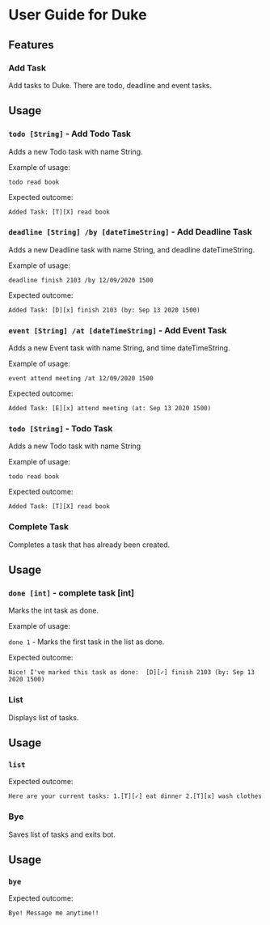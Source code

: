 # User Guide for Duke

## Features 

### Add Task 
Add tasks to Duke. There are todo, deadline and event tasks.

## Usage

### `todo [String]` - Add Todo Task

Adds a new Todo task with name String.

Example of usage: 

`todo read book`

Expected outcome:

`Added Task:
 [T][X] read book`
 
 ### `deadline [String] /by [dateTimeString]` - Add Deadline Task
 
 Adds a new Deadline task with name String, and deadline dateTimeString.
 
 Example of usage: 
 
 `deadline finish 2103 /by 12/09/2020 1500`
 
 Expected outcome:
 
 `Added Task:
 [D][x] finish 2103 (by: Sep 13 2020 1500)
  `
  
   ### `event [String] /at [dateTimeString]` - Add Event Task
   
   Adds a new Event task with name String, and time dateTimeString.
   
   Example of usage: 
   
   `event attend meeting /at 12/09/2020 1500`
   
   Expected outcome:
   
   `Added Task:
   [E][x] attend meeting (at: Sep 13 2020 1500)
    `
  
  ### `todo [String]` - Todo Task
  
  Adds a new Todo task with name String
  
  Example of usage: 
  
  `todo read book`
  
  Expected outcome:
  
  `Added Task:
   [T][X] read book`
   

 
### Complete Task
Completes a task that has already been created.

## Usage

### `done [int]` - complete task [int]

Marks the int task as done.

Example of usage: 

`done 1` - Marks the first task in the list as done.

Expected outcome:

`Nice! I've marked this task as done: 
 [D][✓] finish 2103 (by: Sep 13 2020 1500)`

### List
 Displays list of tasks.
 
 ## Usage
 
 ### `list`
 
 Expected outcome:
 
 `Here are your current tasks:
  1.[T][✓] eat dinner
  2.[T][x] wash clothes
 `

### Bye
Saves list of tasks and exits bot.

## Usage

### `bye`

Expected outcome:

`Bye! Message me anytime!!`